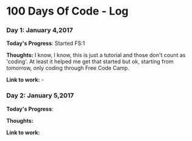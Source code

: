 # 100 Days Of Code - Log

### Day 1: January 4,2017

**Today's Progress**: Started FS:1

**Thoughts:** I know, I know, this is just a tutorial and those don't count as 'coding'. At least it helped me get that started but ok, starting from tomorrow, only coding through Free Code Camp.

**Link to work:** -

### Day 2: January 5,2017

**Today's Progress**: 

**Thoughts:** 

**Link to work:** 
